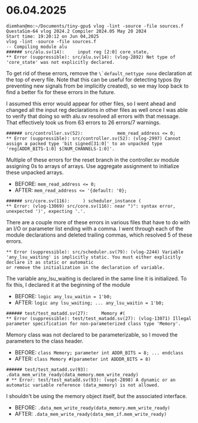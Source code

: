 # 06.04.2025
```
diemhan@mo:~/Documents/tiny-gpu$ vlog -lint -source -file sources.f
QuestaSim-64 vlog 2024.2 Compiler 2024.05 May 20 2024
Start time: 19:20:12 on Jun 04,2025
vlog -lint -source -file sources.f
-- Compiling module alu
###### src/alu.sv(14):     input reg [2:0] core_state,
** Error (suppressible): src/alu.sv(14): (vlog-2892) Net type of 'core_state' was not explicitly declared.
```

To get rid of these errors, remove the ```\`default_nettype none``` declaration at the top of every file. Note that this can be useful for detecting typos (by preventing new signals from be implicitly created), so we may loop back to find a better fix for these errors in the future.

I assumed this error would appear for other files, so I went ahead and changed all the input reg declarations in other files as well once I was able to verify that doing so with alu.sv resolved all errors with that message. That effectively took us from 63 errors to 26 errors/7 warnings.

```
###### src/controller.sv(52):             mem_read_address <= 0;
** Error (suppressible): src/controller.sv(52): (vlog-2997) Cannot assign a packed type 'bit signed[31:0]' to an unpacked type 'reg[ADDR_BITS-1:0] $[NUM_CHANNELS-1:0]'.
```

Multiple of these errors for the reset branch in the controller.sv module assigning 0s to arrays of arrays. Use aggregate assignment to initialize these unpacked arrays.
* BEFORE: ```mem_read_address <= 0;```
* AFTER: ```mem_read_address <= '{default: '0};```

```
###### src/core.sv(116):     ) scheduler_instance (
** Error: (vlog-13069) src/core.sv(116): near ")": syntax error, unexpected ')', expecting '.'.
```
There are a couple more of these errors in various files that have to do with an I/O or parameter list ending with a comma. I went through each of the module declarations and deleted trailing commas, which resolved 5 of these errors.

```
** Error (suppressible): src/scheduler.sv(79): (vlog-2244) Variable 'any_lsu_waiting' is implicitly static. You must either explicitly declare it as static or automatic
or remove the initialization in the declaration of variable.
```
The variable any_lsu_waiting is declared in the same line it is initialized. To fix this, I declared it at the beginning of the module
* BEFORE: ```logic any_lsu_waitin = 1'b0;```
* AFTER: ```logic any lsu_waiting; ... any_lsu_waitin = 1'b0;```

```
###### test/test_matadd.sv(27):     Memory #(
** Error (suppressible): test/test_matadd.sv(27): (vlog-13071) Illegal parameter specification for non-parameterized class type 'Memory'.
```
Memory class was not declared to be parameterizable, so I moved the parameters to the class header.
* BEFORE: ```class Memory; parameter int ADDR_BITS = 8; ... endclass```
* AFTER: ```class Memory #(parameter int ADDDR_BITS = 8)```

```
###### test/test_matadd.sv(93):         .data_mem_write_ready(data_memory.mem_write_ready)
# ** Error: test/test_matadd.sv(93): (vopt-2898) A dynamic or an automatic variable reference (data_memory) is not allowed.
```
I shouldn't be using the memory object itself, but the associated interface.
* BEFORE: ```.data_mem_write_ready(data_memory.mem_write_ready)```
* AFTER: ```.data_mem_write_ready(data_mem_if.mem_write_ready)```

